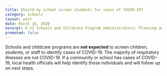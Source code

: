 ```yaml
---
title: Should my school screen students for cases of COVID-19?
category: schools
layout: post
date: March 16, 2020
excerpt: K-12 Schools and Childcare Program Administrators: Planning and Preparedness
promoted: false
---
```


Schools and childcare programs are **not expected** to screen children, students, or staff to identify cases of COVID-19. The majority of respiratory illnesses are not COVID-19. If a community or school has cases of COVID-19, local health officials will help identify those individuals and will follow up on next steps.
